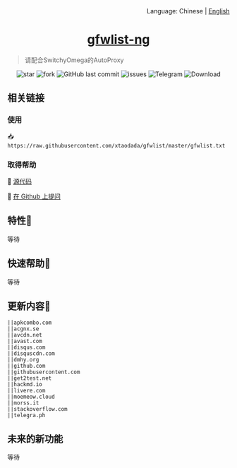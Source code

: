<div align="right">Language: Chinese | <a title="Chinese" href="https://gfw.xtaolink.cn">English</a></div>
<link rel="icon" href="/favicon.ico" mce_href="/favicon.ico" type="image/x-icon">
<link rel="shortcut icon" href="/favicon.ico" mce_href="/favicon.ico" type="image/x-icon">

<h1 align="center"><a href="https://gfw.xtaolink.cn" target="_blank">gfwlist-ng</a></h1>

> 请配合SwitchyOmega的AutoProxy

<p align="center">
<img alt="star" src="https://img.shields.io/github/stars/xtaodada/gfwlist-ng.svg"/>
<img alt="fork" src="https://img.shields.io/github/forks/xtaodada/gfwlist-ng.svg"/>
<img alt="GitHub last commit" src="https://img.shields.io/github/last-commit/xtaodada/gfwlist-ng.svg?label=commits">
<img alt="issues" src="https://img.shields.io/github/issues/xtaodada/gfwlist-ng.svg"/>
<img alt="Telegram" src="https://img.shields.io/badge/SwitchOmega-blue.svg"/>
<img alt="Download" src="https://img.shields.io/badge/download-184KB-brightgreen.svg"/>
</p>

## 相关链接

### 使用

📥 `https://raw.githubusercontent.com/xtaodada/gfwlist/master/gfwlist.txt`

### 取得帮助

📝 [源代码](https://github.com/xtaodada/gfwlist-ng/)

🐛 [在 Github 上提问](https://github.com/xtaodada/gfwlist-ng/issues)

## 特性📡

等待

## 快速帮助🎐

等待

## 更新内容🔌

```
||apkcombo.com
||acgnx.se
||avcdn.net
||avast.com
||disqus.com
||disquscdn.com
||dmhy.org
||github.com
||githubusercontent.com
||get2test.net
||hackmd.io
||livere.com
||moemeow.cloud
||morss.it
||stackoverflow.com
||telegra.ph
```

## 未来的新功能

等待